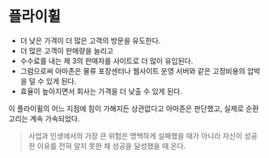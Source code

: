 # 플라이휠

- 더 낮은 가격이 더 많은 고객의 방문을 유도한다.
- 더 많은 고객이 판매량을 늘리고 
- 수수료를 내는 제 3의 판매자를 사이트로 더 많이 유입된다.
- 그럼으로써 아마존은 물류 포장센터나 웹사이트 운영 서버와 같은 고정비용의 압박을 덜 수 있게 된다.
- 효율이 높아지면서 회사는 가격을 더 낮출 수 있게 된다.

이 플라이휠의 어느 지점에 힘이 가해지든 상관없다고 아마존은 판단했고, 실제로 순환고리는 계속 가속되었다.

> 사업과 인생에서의 가장 큰 위험은 명백하게 실패했을 때가 아니라 자신이 성공한 이유를 전혀 알지 못한 채 성공을 달성했을 때 온다.